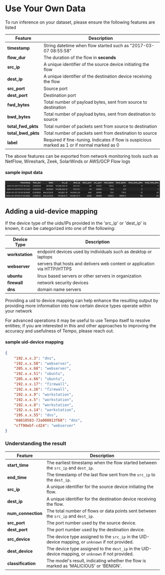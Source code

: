 # Use Your Own Data

To run inference on your dataset, please ensure the following features are listed

| **Feature**        | **Description**                                                                                                |
|--------------------|----------------------------------------------------------------------------------------------------------------|
| **timestamp**      | String datetime when flow started such as "2017-03-07 08:55:58"                                                |
| **flow_dur**       | The duration of the flow in **seconds**                                                                        |
| **src_ip**         | A unique identifier of the source device initiating the flow                                                   |
| **dest_ip**        | A unique identifier of the destination device receiving the flow                                               |
| **src_port**       | Source port                                                                                                    |
| **dest_port**      | Destination port                                                                                               |
| **fwd_bytes**      | Total number of payload bytes, sent from source to destination                                                 |
| **bwd_bytes**      | Total number of payload bytes, sent from destination to source                                                 |
| **total_fwd_pkts** | Total number of packets sent from source to destination                                                        |
| **total_bwd_pkts** | Total number of packets sent from destination to source                                                        |
| **label**          | Required if fine-tuning. Indicates if flow is suspicious marked as 1 or if normal marked as 0                  |

The above features can be exported from network monitoring tools such as NetFlow, Wireshark, Zeek, SolarWinds or AWS/GCP Flow logs

#### sample input data
![sample input data](./assets/input_data_sample.png)


## Adding a uid-device mapping
If the device type of the uids/IPs provided in the 'src_ip' or 'dest_ip' is known, it can be categorized into one of 
the following: 

| **Device Type** | **Description**                                                           |
|-----------------|---------------------------------------------------------------------------|
| **workstation** | endpoint devices used by individuals such as desktop or laptops           |
| **webserver**   | servers that hosts and delivers web content or application via HTTP/HTTPS |
| **ubuntu**      | linux based servers or other servers in organization                      |
| **firewall**    | network security devices                                                  |
| **dns**         | domain name servers                                                       |

Providing a uid to device mapping can help enhance the resulting output by providing more information into how 
certain device types operate within your network

For advanced operations it may be useful to use Tempo itself to resolve entities; if you are interested in this and other approaches to improving the accuracy and usefulness of Tempo, please reach out.

#### sample uid-device mapping
```json
{
    "192.x.x.3": "dns",
    "192.x.x.50": "webserver",
    "205.x.x.68": "webserver",
    "192.x.x.51": "ubuntu",
    "205.x.x.66": "ubuntu",
    "192.x.x.17": "firewall",
    "192.x.x.16": "firewall",
    "192.x.x.9": "workstation",
    "192.x.x.5": "workstation",
    "192.x.x.8": "workstation",
    "192.x.x.14": "workstation",
    "195.x.x.55": "dns",
    "68810583-72a000813f68": "dns",
    "cff90ebf-cd24": "webserver"
}
```

### Understanding the result
| **Feature**        | **Description**                                                                                    |
|--------------------|----------------------------------------------------------------------------------------------------|
| **start_time**     | The earliest timestamp when the flow started between the `src_ip` and `dest_ip`.                   |
| **end_time**       | The timestamp of the last flow sent from the `src_ip` to the `dest_ip`.                            |
| **src_ip**         | A unique identifier for the source device initiating the flow.                                     |
| **dest_ip**        | A unique identifier for the destination device receiving the flow.                                 |
| **num_connection** | The total number of flows or data points sent between the `src_ip` and `dest_ip`.                  |
| **src_port**       | The port number used by the source device.                                                         |
| **dest_port**      | The port number used by the destination device.                                                    |
| **src_device**     | The device type assigned to the `src_ip` in the UID-device mapping, or `unknown` if not provided.  |
| **dest_device**    | The device type assigned to the `dest_ip` in the UID-device mapping, or `unknown` if not provided. |
| **classification** | The model's result, indicating whether the flow is marked as 'MALICIOUS' or 'BENIGN'.              |







